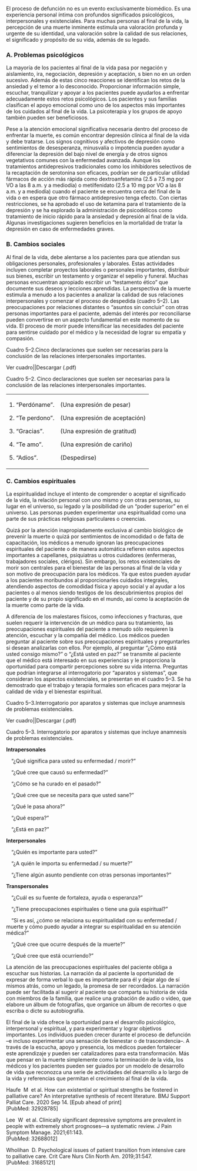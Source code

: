 El proceso de defunción no es un evento exclusivamente biomédico. Es una experiencia personal íntima con profundos significados psicológicos, interpersonales y existenciales. Para muchas personas al final de la vida, la percepción de una muerte inminente estimula una valoración profunda y urgente de su identidad, una valoración sobre la calidad de sus relaciones, el significado y propósito de su vida, además de su legado.

### A. Problemas psicológicos

La mayoría de los pacientes al final de la vida pasa por negación y aislamiento, ira, negociación, depresión y aceptación, s bien no en un orden sucesivo. Además de estas cinco reacciones se identifican los retos de la ansiedad y el temor a lo desconocido. Proporcionar información simple, escuchar, tranquilizar y apoyar a los pacientes puede ayudarlos a enfrentar adecuadamente estos retos psicológicos. Los pacientes y sus familias clasifican el apoyo emocional como uno de los aspectos más importantes de los cuidados al final de la vida. La psicoterapia y los grupos de apoyo también pueden ser beneficiosos.

Pese a la atención emocional significativa necesaria dentro del proceso de enfrentar la muerte, es común encontrar depresión clínica al final de la vida y debe tratarse. Los signos cognitivos y afectivos de depresión como sentimientos de desesperanza, minusvalía o impotencia pueden ayudar a diferenciar la depresión del bajo nivel de energía y de otros signos vegetativos comunes con la enfermedad avanzada. Aunque los tratamientos antidepresivos tradicionales como los inhibidores selectivos de la recaptación de serotonina son eficaces, podrían ser de particular utilidad fármacos de acción más rápida como dextroanfetamina (2.5 a 7.5 mg por VO a las 8 a.m. y a mediodía) o metilfenidato (2.5 a 10 mg por VO a las 8 a.m. y a mediodía) cuando el paciente se encuentra cerca del final de la vida o en espera que otro fármaco antidepresivo tenga efecto. Con ciertas restricciones, se ha aprobado el uso de ketamina para el tratamiento de la depresión y se ha explorado la administración de psicodélicos como tratamiento de inicio rápido para la ansiedad y depresión al final de la vida. Algunas investigaciones sugieren beneficios en la mortalidad de tratar la depresión en caso de enfermedades graves.

### B. Cambios sociales

Al final de la vida, debe alentarse a los pacientes para que atiendan sus obligaciones personales, profesionales y laborales. Estas actividades incluyen completar proyectos laborales o personales importantes, distribuir sus bienes, escribir un testamento y organizar el sepelio y funeral. Muchas personas encuentran apropiado escribir un “testamento ético” que documente sus deseos y lecciones aprendidas. La perspectiva de la muerte estimula a menudo a los pacientes a analizar la calidad de sus relaciones interpersonales y comenzar el proceso de despedida (cuadro 5–2). Las preocupaciones por relaciones distantes o “asuntos sin concluir” con otras personas importantes para el paciente, además del interés por reconciliarse pueden convertirse en un aspecto fundamental en este momento de su vida. El proceso de morir puede intensificar las necesidades del paciente para sentirse cuidado por el médico y la necesidad de lograr su empatía y compasión.

Cuadro 5–2.Cinco declaraciones que suelen ser necesarias para la conclusión de las relaciones interpersonales importantes.

Ver cuadro||Descargar (.pdf)

Cuadro 5–2. Cinco declaraciones que suelen ser necesarias para la conclusión de las relaciones interpersonales importantes.

<table role="presentation"><tbody><tr><td colspan="1" rowspan="1"><p>1. “Perdóname”.</p><p>2. “Te perdono”.</p><p>3. “Gracias”.</p><p>4. “Te amo”.</p><p>5. “Adios”.</p></td><td colspan="1" rowspan="1"><p>(Una expresión de pesar)</p><p>(Una expresión de aceptación)</p><p>(Una expresión de gratitud)</p><p>(Una expresión de cariño)</p><p>(Despedirse)</p></td></tr></tbody></table>

### C. Cambios espirituales

La espiritualidad incluye el intento de comprender o aceptar el significado de la vida, la relación personal con uno mismo y con otras personas, su lugar en el universo, su legado y la posibilidad de un “poder superior” en el universo. Las personas pueden experimentar una espiritualidad como una parte de sus prácticas religiosas particulares o creencias.

Quizá por la atención inapropiadamente exclusiva al cambio biológico de prevenir la muerte o quizá por sentimientos de incomodidad o de falta de capacitación, los médicos a menudo ignoran las preocupaciones espirituales del paciente o de manera automática refieren estos aspectos importantes a capellanes, psiquiatras u otros cuidadores (enfermeras, trabajadores sociales, clérigos). Sin embargo, los retos existenciales de morir son centrales para el bienestar de las personas al final de la vida y son motivo de preocupación para los médicos. Ya que estos pueden ayudar a los pacientes moribundos al proporcionarles cuidados integrales, atendiendo aspectos de comodidad física y apoyo social y al ayudar a los pacientes o al menos siendo testigos de los descubrimientos propios del paciente y de su propio significado en el mundo, así como la aceptación de la muerte como parte de la vida.

A diferencia de los malestares físicos, como infecciones y fracturas, que suelen requerir la intervención de un médico para su tratamiento, las preocupaciones espirituales del paciente a menudo sólo requieren la atención, escuchar y la compañía del médico. Los médicos pueden preguntar al paciente sobre sus preocupaciones espirituales y preguntarles si desean analizarlas con ellos. Por ejemplo, al preguntar “¿Cómo está usted consigo mismo?” o “¿Está usted en paz?” se transmite al paciente que el médico está interesado en sus experiencias y le proporciona la oportunidad para compartir percepciones sobre su vida interna. Preguntas que podrían integrarse al interrogatorio por “aparatos y sistemas”, que consideran los aspectos existenciales, se presentan en el cuadro 5–3. Se ha demostrado que el trabajo y terapia formales son eficaces para mejorar la calidad de vida y el bienestar espiritual.

Cuadro 5–3.Interrogatorio por aparatos y sistemas que incluye anamnesis de problemas existenciales.

Ver cuadro||Descargar (.pdf)

Cuadro 5–3. Interrogatorio por aparatos y sistemas que incluye anamnesis de problemas existenciales.

**Intrapersonales**

 “¿Qué significa para usted su enfermedad / morir?”

 “¿Qué cree que causó su enfermedad?”

 “¿Cómo se ha curado en el pasado?”

 “¿Qué cree que se necesita para que usted sane?”

 “¿Qué le pasa ahora?”

 “¿Qué espera?”

 “¿Está en paz?”

**Interpersonales**

 “¿Quién es importante para usted?”

 “¿A quién le importa su enfermedad / su muerte?”

 “¿Tiene algún asunto pendiente con otras personas importantes?”

**Transpersonales**

 “¿Cuál es su fuente de fortaleza, ayuda o esperanza?”

 “¿Tiene preocupaciones espirituales o tiene una guía espiritual?”

 “Si es así, ¿cómo se relaciona su espiritualidad con su enfermedad / muerte y cómo puedo ayudar a integrar su espiritualidad en su atención médica?”

 “¿Qué cree que ocurre después de la muerte?”

 “¿Qué cree que está ocurriendo?”

La atención de las preocupaciones espirituales del paciente obliga a escuchar sus historias. La narración da al paciente la oportunidad de expresar de forma verbal lo que es importante para él y dejar algo de sí mismos atrás, como un legado, la promesa de ser recordados. La narración puede ser facilitada al sugerir al paciente que comparta su historia de vida con miembros de la familia, que realice una grabación de audio o video, que elabore un álbum de fotografías, que organice un álbum de recortes o que escriba o dicte su autobiografía.

El final de la vida ofrece la oportunidad para el desarrollo psicológico, interpersonal y espiritual, y para experimentar y lograr objetivos importantes. Los individuos pueden crecer durante el proceso de defunción –e incluso experimentar una sensación de bienestar o de trascendencia–. A través de la escucha, apoyo y presencia, los médicos pueden fortalecer este aprendizaje y pueden ser catalizadores para esta transformación. Más que pensar en la muerte simplemente como la terminación de la vida, los médicos y los pacientes pueden ser guiados por un modelo de desarrollo de vida que reconozca una serie de actividades del desarrollo a lo largo de la vida y referencias que permitan el crecimiento al final de la vida.

Haufe  M  et al. How can existential or spiritual strengths be fostered in palliative care? An interpretative synthesis of recent literature. BMJ Support Palliat Care. 2020 Sep 14. [Epub ahead of print]  
[PubMed: 32928785]  

Lee  W  et al. Clinically significant depressive symptoms are prevalent in people with extremely short prognoses—a systematic review. J Pain Symptom Manage. 2021;61:143.  
[PubMed: 32688012]    

Wholihan  D. Psychological issues of patient transition from intensive care to palliative care. Crit Care Nurs Clin North Am. 2019;31:547.  
[PubMed: 31685121]
